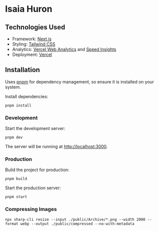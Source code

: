 # Isaia Huron

## Technologies Used

- Framework: [Next.js](https://nextjs.org/)
- Styling: [Tailwind CSS](https://tailwindcss.com/)
- Analytics: [Vercel Web Analytics](https://vercel.com/docs/speed-insights) and [Speed Insights](https://vercel.com/docs/speed-insights)
- Deployment: [Vercel](https://vercel.com/)

## Installation

Uses [pnpm](https://pnpm.io/installation) for dependency management, so ensure it is installed on your system.

Install dependencies:
```
pnpm install
```

### Development
Start the development server:
```
pnpm dev
```

The server will be running at [http://localhost:3000](http://localhost:3000).

### Production
Build the project for production:
```
pnpm build
```

Start the production server:
```
pnpm start
```

### Compressing Images
```
npx sharp-cli resize --input ./public/Archive/*.png --width 2000 --format webp --output ./public/compressed --no-with-metadata
```
